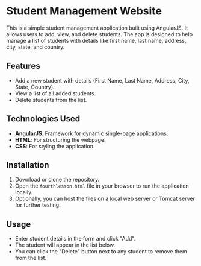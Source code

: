 # Student Management Website

This is a simple student management application built using AngularJS. It allows users to add, view, and delete students. The app is designed to help manage a list of students with details like first name, last name, address, city, state, and country.

## Features
- Add a new student with details (First Name, Last Name, Address, City, State, Country).
- View a list of all added students.
- Delete students from the list.

## Technologies Used
- **AngularJS**: Framework for dynamic single-page applications.
- **HTML**: For structuring the webpage.
- **CSS**: For styling the application.

## Installation
1. Download or clone the repository. 
2. Open the `fourthlesson.html` file in your browser to run the application locally.
3. Optionally, you can host the files on a local web server or Tomcat server for further testing.

## Usage
- Enter student details in the form and click "Add".
- The student will appear in the list below.
- You can click the "Delete" button next to any student to remove them from the list.
